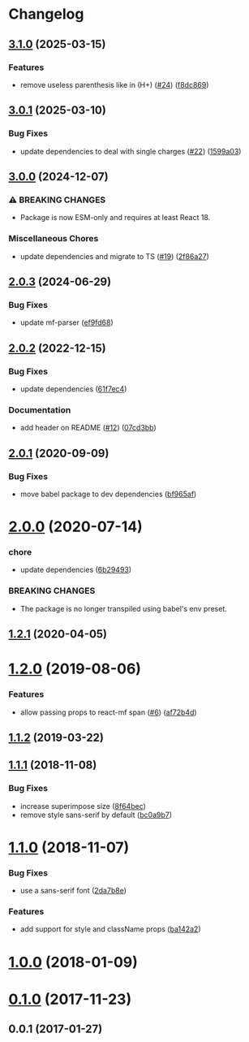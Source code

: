 # Changelog

## [3.1.0](https://github.com/zakodium-oss/react-mf/compare/v3.0.1...v3.1.0) (2025-03-15)


### Features

* remove useless parenthesis like in (H+) ([#24](https://github.com/zakodium-oss/react-mf/issues/24)) ([f8dc869](https://github.com/zakodium-oss/react-mf/commit/f8dc8692149c9177f243371d87aed17d741fb345))

## [3.0.1](https://github.com/zakodium-oss/react-mf/compare/v3.0.0...v3.0.1) (2025-03-10)


### Bug Fixes

* update dependencies to deal with single charges ([#22](https://github.com/zakodium-oss/react-mf/issues/22)) ([1599a03](https://github.com/zakodium-oss/react-mf/commit/1599a03fcd8b5102cbbeb8a5ce9cae5a5c172aea))

## [3.0.0](https://github.com/zakodium-oss/react-mf/compare/v2.0.3...v3.0.0) (2024-12-07)


### ⚠ BREAKING CHANGES

* Package is now ESM-only and requires at least React 18.

### Miscellaneous Chores

* update dependencies and migrate to TS ([#19](https://github.com/zakodium-oss/react-mf/issues/19)) ([2f86a27](https://github.com/zakodium-oss/react-mf/commit/2f86a27c98b9d01498c043bdf9c68447bd8aa881))

## [2.0.3](https://github.com/zakodium-oss/react-mf/compare/v2.0.2...v2.0.3) (2024-06-29)


### Bug Fixes

* update mf-parser ([ef9fd68](https://github.com/zakodium-oss/react-mf/commit/ef9fd683417c859707f16cdab90b1813a9178cdd))

## [2.0.2](https://github.com/zakodium-oss/react-mf/compare/v2.0.1...v2.0.2) (2022-12-15)


### Bug Fixes

* update dependencies ([61f7ec4](https://github.com/zakodium-oss/react-mf/commit/61f7ec43f38516c1712efe1aca0ffca5ac033777))


### Documentation

* add header on README ([#12](https://github.com/zakodium-oss/react-mf/issues/12)) ([07cd3bb](https://github.com/zakodium-oss/react-mf/commit/07cd3bb141b86bbd5f11019d43fb854ac7e3df8c))

## [2.0.1](https://github.com/zakodium/react-mf/compare/v2.0.0...v2.0.1) (2020-09-09)


### Bug Fixes

* move babel package to dev dependencies ([bf965af](https://github.com/zakodium/react-mf/commit/bf965af071b3ebc55332012a9fb3fded2c7caad1))



# [2.0.0](https://github.com/zakodium/react-mf/compare/v1.2.1...v2.0.0) (2020-07-14)


### chore

* update dependencies ([6b29493](https://github.com/zakodium/react-mf/commit/6b2949357af509ca72f1f71ffe0343df4393872d))


### BREAKING CHANGES

* The package is no longer transpiled using babel's env preset.



## [1.2.1](https://github.com/zakodium/react-mf/compare/v1.2.0...v1.2.1) (2020-04-05)



# [1.2.0](https://github.com/zakodium/react-mf/compare/v1.1.2...v1.2.0) (2019-08-06)


### Features

* allow passing props to react-mf span ([#6](https://github.com/zakodium/react-mf/issues/6)) ([af72b4d](https://github.com/zakodium/react-mf/commit/af72b4d))



## [1.1.2](https://github.com/zakodium/react-mf/compare/v1.1.1...v1.1.2) (2019-03-22)



## [1.1.1](https://github.com/zakodium/react-mf/compare/v1.1.0...v1.1.1) (2018-11-08)

### Bug Fixes

- increase superimpose size ([8f64bec](https://github.com/zakodium/react-mf/commit/8f64bec))
- remove style sans-serif by default ([bc0a9b7](https://github.com/zakodium/react-mf/commit/bc0a9b7))

# [1.1.0](https://github.com/zakodium/react-mf/compare/v1.0.0...v1.1.0) (2018-11-07)

### Bug Fixes

- use a sans-serif font ([2da7b8e](https://github.com/zakodium/react-mf/commit/2da7b8e))

### Features

- add support for style and className props ([ba142a2](https://github.com/zakodium/react-mf/commit/ba142a2))

<a name="1.0.0"></a>

# [1.0.0](https://github.com/zakodium/react-mf/compare/v0.1.0...v1.0.0) (2018-01-09)

<a name="0.1.0"></a>

# [0.1.0](https://github.com/zakodium/react-mf/compare/v0.0.1...v0.1.0) (2017-11-23)

<a name="0.0.1"></a>

## 0.0.1 (2017-01-27)
